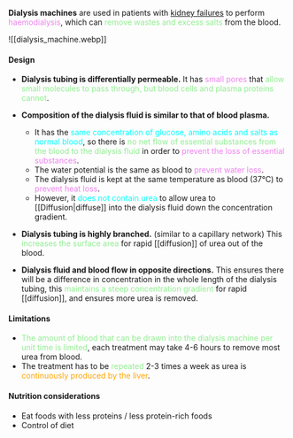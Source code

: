 **Dialysis machines** are used in patients with <u>kidney failures</u> to perform <span style="color: violet">haemodialysis</span>, which can <span style="color: lightgreen">remove wastes and excess salts</span> from the blood.

![[dialysis_machine.webp]]

#### Design
- **Dialysis tubing is differentially permeable.**
  It has <span style="color: violet">small pores</span> that <span style="color: lightgreen">allow small molecules to pass through, but blood cells and plasma proteins cannot</span>.

- **Composition of the dialysis fluid is similar to that of blood plasma.**
	- It has the <span style="color: aqua">same concentration of glucose, amino acids and salts as normal blood</span>, so there is <span style="color: lightgreen">no net flow of essential substances from the blood to the dialysis fluid</span> in order to <span style="color: violet">prevent the loss of essential substances</span>.
	- The water potential is the same as blood to <span style="color: violet">prevent water loss</span>.
	- The dialysis fluid is kept at the same temperature as blood (37°C) to <span style="color: violet">prevent heat loss</span>.
	- However, it <span style="color: aqua">does not contain urea</span> to allow urea to [[Diffusion|diffuse]] into the dialysis fluid down the concentration gradient.

- **Dialysis tubing is highly branched.** (similar to a capillary network)
  This <span style="color: lightgreen">increases the surface area</span> for rapid [[diffusion]] of urea out of the blood.

- **Dialysis fluid and blood flow in opposite directions.**
  This ensures there will be a difference in concentration in the whole length of the dialysis tubing, this <span style="color: lightgreen">maintains a steep concentration gradient</span> for rapid [[diffusion]], and ensures more urea is removed.

#### Limitations
- <span style="color: lightgreen">The amount of blood that can be drawn into the dialysis machine per unit time is limited</span>, each treatment may take 4-6 hours to remove most urea from blood.
- The treatment has to be <span style="color: lightgreen">repeated</span> 2-3 times a week as urea is <span style="color: orange">continuously produced by the liver</span>.

#### Nutrition considerations
- Eat foods with less proteins / less protein-rich foods
- Control of diet
